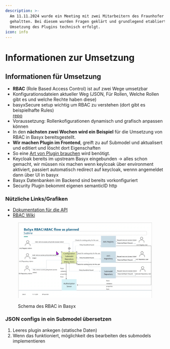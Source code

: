 ```yaml
---
description: >-
  Am 11.11.2024 wurde ein Meeting mit zwei Mitarbeitern des Fraunhofer Instituts
  gehaltten. Bei diesem wurden Fragen geklärt und grundlegend etabliert, wie die
  Umsetzung des Plugins technisch erfolgt.
icon: info
---
```


# Informationen zur Umsetzung

## Informationen für Umsetzung

* **RBAC** (Role Based Access Control) ist auf zwei Wege umsetzbar
* Konfigurationsdateien aktueller Weg (JSON, Für Rollen, Welche Rollen gibt es und welche Rechte haben diese)
* basyxSecure setup wichtig um RBAC zu verstehen (dort gibt es beispielhafte Rules)\
  &#x20;[repo](https://github.com/eclipse-basyx/basyx-java-server-sdk/tree/main/examples/BaSyxSecured)
* Voraussetzung: Rollenkofigurationen dynamisch und grafisch anpassen können
* In den **nächsten zwei Wochen wird ein Beispiel** für die Umsetzung von RBAC in Basyx bereitsgestellt.
* **Wir machen Plugin im Frontend**, greift zu auf Submodel und aktualisert und editiert und löscht dort Eigenschaften
* So eine [Art von Plugin brauchen](https://ibb.co/zG95s3Y) wird benötigt.
* Keycloak bereits im upstream Basyx eingebunden -> alles schon gemacht, wir müssen nix machen wenn keylcoak über environment aktiviert, passiert automatisch redirect auf keycloak, wennn angemeldet dann über UI in basyx
* Basyx Datenbanken im Backend sind bereits vorkonfiguriert
* Security Plugin bekommt eigenen semanticID http

### &#x20;Nützliche Links/Grafiken

* [Dokumentation für die API](http://localhost:8081/swagger-ui/index.html)
* [RBAC Wiki](https://wiki.basyx.org/en/latest/content/user\_documentation/basyx\_components/v2/submodel\_repository/features/authorization.html)

<figure><img src="../.gitbook/assets/image (1).png" alt=""><figcaption><p>Schema des RBAC in Basyx</p></figcaption></figure>

### JSON configs in ein Submodel übersetzen

1. Leeres plugin ankegen (statische Daten)
2. Wenn das funktioniert, möglichkeit des bearbeiten des submodels implementieren
